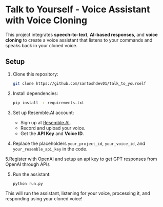 
# Talk to Yourself - Voice Assistant with Voice Cloning

This project integrates **speech-to-text**, **AI-based responses**, and **voice cloning** to create a voice assistant that listens to your commands and speaks back in your cloned voice.

## Setup

1. Clone this repository:
   ```bash
   git clone https://github.com/santoshdev01/talk_to_yourself
   ```

2. Install dependencies:
   ```bash
   pip install -r requirements.txt
   ```

3. Set up Resemble.AI account:
   - Sign up at [Resemble.AI](https://www.resemble.ai/).
   - Record and upload your voice.
   - Get the **API Key** and **Voice ID**.

4. Replace the placeholders `your_project_id`, `your_voice_id`, and `your_resemble_api_key` in the code.

5.Register with OpenAI and setup an api key to get GPT responses from OpenAI through APIs

5. Run the assistant:
   ```bash
   python run.py
   ```

This will run the assistant, listening for your voice, processing it, and responding using your cloned voice!

